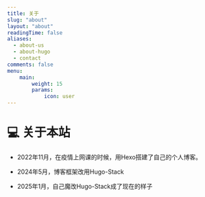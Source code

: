 ```yaml
---
title: 关于
slug: "about"
layout: "about"
readingTime: false
aliases:
  - about-us
  - about-hugo
  - contact
comments: false
menu:
    main: 
        weight: 15
        params:
            icon: user
---
```


# 💻 关于本站

- 2022年11月，在疫情上网课的时候，用Hexo搭建了自己的个人博客。

- 2024年5月，博客框架改用Hugo-Stack
- 2025年1月，自己魔改Hugo-Stack成了现在的样子